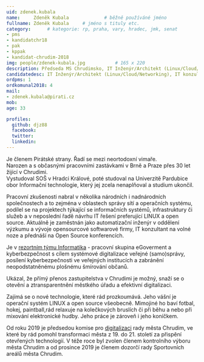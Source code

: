 ```yaml
---
uid: zdenek.kubala
name:     Zdeněk Kubala      		# běžně používáné jméno
fullname: Zdeněk Kubala		# jméno s tituly etc.
category:      # kategorie: rp, praha, vary, hradec, jmk, senat
- pms
- kandidatchr18
- pak
- kppak
- kandidat-chrudim-2018
img: people/zdenek-kubala.jpg           # 165 x 220
description: Předseda MS Chrudimsko, IT Inženýr/Architekt (Linux/Cloud/Networking) a konzultant, zástupce vedoucího technického odboru Piratů   # kratký popis, max 160 znaků
candidatedesc: IT Inženýr/Architekt (Linux/Cloud/Networking), IT konzultant 
ordpms: 1
ordkomunal2018: 4
mail:
- zdenek.kubala@pirati.cz
mob: 
age: 33

profiles:
  github: djz88
  facebook: 
  twitter:
  linkedin:
---
```

Je členem Pirátské strany. Řadí se mezi neortodoxní vimaře.  
Narozen a s občasnými pracovními zastávkami v Brně a Praze přes 30 let žijící v Chrudimi.  
Vystudoval SOŠ v Hradci Králové, poté studoval na Univerzitě Pardubice obor Informační technologie, který jej zcela nenaplňoval a studium ukončil.  

Pracovní zkušenosti nabral v několika národních i nadnárodních společnostech a to zejména v oblastech správy sítí a operačních systému, podílel se na projektech týkající se informačních systémů, infrastruktury či služeb a v neposlední řadě návrhu IT řešení preferující LINUX a open source. Aktuálně je zaměstnán jako automatizační inženýr v oddělení výzkumu a vývoje opensourcové softwarové firmy, IT konzultant na volné noze a přednáší na Open Source konferencích. 

Je v [rezortním týmu Informatika](https://www.pirati.cz/pripoj-se/informatika/) - pracovní skupina eGoverment a kyberbezpečnost s cílem systémové digitalizace veřejné (samo)správy, posílení kyberbezpečnosti ve veřejných institucích a zabránění neopodstatněnému plošnému šmírování občanů.

Ukázal, že přímý přenos zastupitelstva v Chrudimi je možný, snaží se o otevění a ztransparentnění městkého úřadu a efektivní digitalizaci.

Zajímá se o nové technologie, které rád prozkoumává. Jeho vášní je operační systém LINUX a open source všeobecně. Mimojiné ho baví fotbal, hokej, paintball,rád relaxuje na kolečkových bruslích či při běhu a nebo při mixování elektronické hudby. Jeho práce je zároveň i jeho koníčkem.

Od roku 2019 je předsedou komise pro [digitalizaci](https://forum.pirati.cz/viewtopic.php?f=775&t=46608) rady města Chrudim, ve které by rád pomohl transformaci města z 19. do 21. století za přispění otevřených technologií. V téže roce byl zvolen členem kontrolního výboru města Chrudim a od prosince 2019 je členem dozorčí rady Sportovních areálů města Chrudim.

